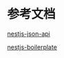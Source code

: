 # 参考文档

[nestjs-json-api](https://github.com/klerick/nestjs-json-api/tree/master)

[nestjs-boilerplate](https://vndevteam.github.io/nestjs-boilerplate/)
